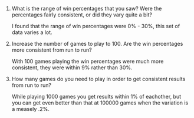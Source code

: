 1. What is the range of win percentages that you saw? Were the percentages fairly consistent, or did they vary quite a bit?

    I found that the range of win percentages were 0% - 30%, this set of data varies a lot.

2. Increase the number of games to play to 100. Are the win percentages more consistent from run to run?

    With 100 games playing the win percentages were much more consistent, they were within 9% rather than 30%.
    
3. How many games do you need to play in order to get consistent results from run to run?

    While playing 1000 games you get results within 1% of eachother, but you can get even better than that at 100000 games when the variation is a measely .2%.